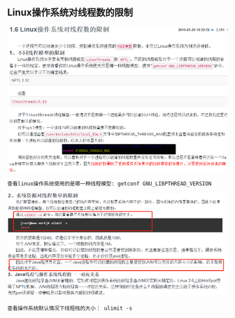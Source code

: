 ## Linux操作系统对线程数的限制

![](../../pics/不同线程模型的限制.png)

    查看linux操作系统使用的是哪一种线程模型: getconf GNU_LIBPTHREAD_VERSION

![](../../pics/系统资源对线程数量的限制.png)

    查看操作系统默认情况下线程栈的大小： ulimit -s